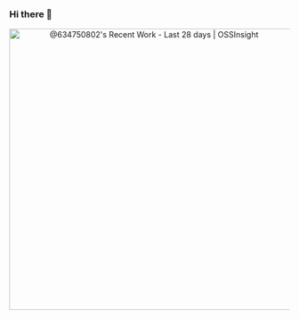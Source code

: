 ### Hi there 👋

<a href="https://next.ossinsight.io/widgets/official/compose-currently-working-on?activity_type=all&user_id=12960671" target="_blank" style="display: block" align="center">
  <picture>
    <source media="(prefers-color-scheme: dark)" srcset="https://next.ossinsight.io/widgets/official/compose-currently-working-on/thumbnail.png?activity_type=all&user_id=12960671&image_size=auto&color_scheme=dark" width="504.5" height="auto">
    <img alt="@634750802's Recent Work - Last 28 days | OSSInsight" src="https://next.ossinsight.io/widgets/official/compose-currently-working-on/thumbnail.png?activity_type=all&user_id=12960671&image_size=auto&color_scheme=light" width="504.5" height="auto">
  </picture>
</a>
